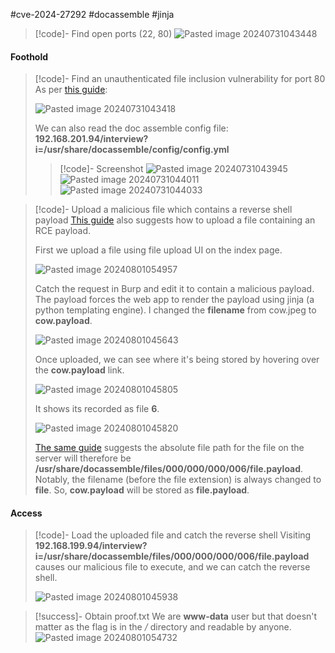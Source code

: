 #cve-2024-27292 #docassemble #jinja

>[!code]- Find open ports (22, 80)
>![Pasted image 20240731043448](Images/Pasted%20image%2020240731043448.png)
#### Foothold

>[!code]- Find an unauthenticated file inclusion vulnerability for port 80
>As per [this guide](https://tantosec.com/blog/docassemble/):
>
>![Pasted image 20240731043418](Images/Pasted%20image%2020240731043418.png)
>
>We can also read the doc assemble config file:
>**192.168.201.94/interview?i=/usr/share/docassemble/config/config.yml**
>
>>[!code]- Screenshot
>>![Pasted image 20240731043945](Images/Pasted%20image%2020240731043945.png)
>>![Pasted image 20240731044011](Images/Pasted%20image%2020240731044011.png)
>>![Pasted image 20240731044033](Images/Pasted%20image%2020240731044033.png)

>[!code]- Upload a malicious file which contains a reverse shell payload
>[This guide](https://tantosec.com/blog/docassemble/) also suggests how to upload a file containing an RCE payload.
>
>First we upload a file using file upload UI on the index page.
>
>![Pasted image 20240801054957](Images/Pasted%20image%2020240801054957.png)
>
>Catch the request in Burp and edit it to contain a malicious payload. The payload forces the web app to render the payload using jinja (a python templating engine). I changed the **filename** from cow.jpeg to **cow.payload**.
>
>![Pasted image 20240801045643](Images/Pasted%20image%2020240801045643.png)
>
>Once uploaded, we can see where it's being stored by hovering over the **cow.payload** link.
>
>![Pasted image 20240801045805](Images/Pasted%20image%2020240801045805.png)
>
>It shows its recorded as file **6**.
>
>![Pasted image 20240801045820](Images/Pasted%20image%2020240801045820.png)
>
>[The same guide](https://tantosec.com/blog/docassemble/) suggests the absolute file path for the file on the server will therefore be **/usr/share/docassemble/files/000/000/000/006/file.payload**. Notably, the filename (before the file extension) is always changed to **file**. So, **cow.payload** will be stored as **file.payload**.
#### Access

>[!code]- Load the uploaded file and catch the reverse shell
>Visiting **192.168.199.94/interview?i=/usr/share/docassemble/files/000/000/000/006/file.payload** causes our malicious file to execute, and we can catch the reverse shell.
>
>![Pasted image 20240801045938](Images/Pasted%20image%2020240801045938.png)

>[!success]- Obtain proof.txt
>We are **www-data** user but that doesn't matter as the flag is in the */* directory and readable by anyone.
>![Pasted image 20240801054732](Images/Pasted%20image%2020240801054732.png)

